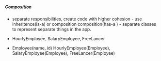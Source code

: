 ##### Composition
- separate responsibilities, create code with higher cohesion - use inheritence(is-a) or composition
 composition(has-a ) - separate classes to represent separate things in the app.
 - HourlyEmployee, SalaryEmployee, FreeLancer

 - Employee(name, id)
    HourlyEmployee(Employee), SalaryEmployee(Employee), FreeLancer(Employee)